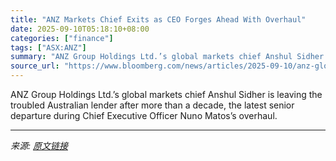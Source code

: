 ```yaml
---
title: "ANZ Markets Chief Exits as CEO Forges Ahead With Overhaul"
date: 2025-09-10T05:18:10+08:00
categories: ["finance"]
tags: ["ASX:ANZ"]
summary: "ANZ Group Holdings Ltd.’s global markets chief Anshul Sidher is leaving the troubled Australian lender after more than a decade, the latest senior departure during Chief Executive Officer Nuno Matos’s"
source_url: "https://www.bloomberg.com/news/articles/2025-09-10/anz-global-markets-chief-steps-down-amid-bank-overhaul"
---
```


ANZ Group Holdings Ltd.’s global markets chief Anshul Sidher is leaving the troubled Australian lender after more than a decade, the latest senior departure during Chief Executive Officer Nuno Matos’s overhaul.

---

*来源: [原文链接](https://www.bloomberg.com/news/articles/2025-09-10/anz-global-markets-chief-steps-down-amid-bank-overhaul)*
